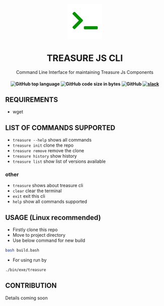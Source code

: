 <p align="center">
    <img src="docs/logo/logo.png" title="treasure api"/>
    <h1 align="center">TREASURE JS CLI</h1>
    <p align="center">Command Line Interface for maintaining Treasure Js Components</p>
    <h4 align="center">
       <img alt="GitHub top language" src="https://img.shields.io/github/languages/top/techous/treasurejs-cli">
        <img alt="GitHub code size in bytes" src="https://img.shields.io/github/languages/code-size/techous/treasurejs-cli">
        <img alt="GitHub" src="https://img.shields.io/github/license/techous/treasurejs-cli">
        <a href="https://join.slack.com/t/techousworkspace/shared_invite/enQtODYzOTM4MDk3NzQ5LTEzMWY5Mjk1MjE3MzBiYWFiODA1YWRiMmUyYTVjNmZlMjM3MGZmZDczY2JkZGZkNmQzODg1Nzc2NGEwYWE1NTg">
            <img alt="slack" src="https://img.shields.io/badge/slack-online-yellow">
        </a>
    </h4>
</p>

## REQUIREMENTS

* wget

## LIST OF COMMANDS SUPPORTED

* `treasure --help` shows all commands
* `treasure init` clone the repo
* `treasure remove` remove the clone
* `treasure history` show history
* `treasure list` show list of versions available

### other

* `treasure` shows about treasure cli
* `clear` clear the terminal
* `exit` exit this cli
* `help` show all commands supported

## USAGE (Linux recommended)

* Firstly clone this repo
* Move to project directory
* Use below command for new build

```bash
bash build.bash
```

* For using run by

```bash
./bin/exe/treasure
```

## CONTRIBUTION

Details coming soon
